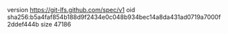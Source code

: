 version https://git-lfs.github.com/spec/v1
oid sha256:b5a4faf854b188d9f2434e0c048b934bec14a8da431ad0719a7000f2ddef444b
size 47186
